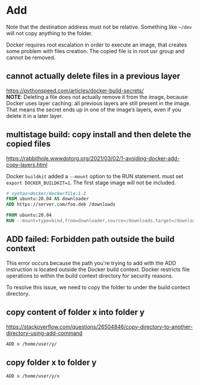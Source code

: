 # Add
Note that the destination address must not be relative. Something like `~/dev` will not copy anything to the folder.

Docker requires root escalation in order to execute an image, that creates some problem with files creation. The copied file is in root usr group and cannot be removed.

## cannot actually delete files in a previous layer
https://pythonspeed.com/articles/docker-build-secrets/ \
**NOTE**: Deleting a file does not actually remove it from the image,
because Docker uses layer caching: all previous layers are still present in the image.
That means the secret ends up in one of the image’s layers, even if you delete it in a later layer.

## multistage build: copy install and then delete the copied files
https://rabbithole.wwwdotorg.org/2021/03/02/1-avoiding-docker-add-copy-layers.html

Docker `buildkit` added a `--mount` option to the RUN statement.
must set `export DOCKER_BUILDKIT=1`. The first stage image will not be included.
```dockerfile
# syntax=docker/dockerfile:1.2
FROM ubuntu:20.04 AS downloader
ADD https://server.com/foo.deb /downloads

FROM ubuntu:20.04
RUN --mount=type=bind,from=downloader,source=/downloads,target=/downloads dpkg -i /downloads/*.deb
```

## ADD failed: Forbidden path outside the build context
This error occurs because the path you're trying to add with the ADD instruction is located outside the Docker build context.
Docker restricts file operations to within the build context directory for security reasons.

To resolve this issue, we need to copy the folder to under the build contect directory.

## copy content of folder x into folder y
https://stackoverflow.com/questions/26504846/copy-directory-to-another-directory-using-add-command
```sh
ADD x /home/user/y/
```

## copy folder x to folder y
```sh
ADD x /home/user/y/x
```
